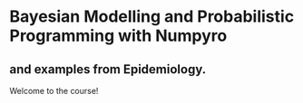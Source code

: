 # Bayesian Modelling and Probabilistic Programming with Numpyro
## and examples from Epidemiology.

Welcome to the course!

```{tableofcontents}
```
